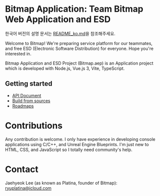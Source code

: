 # Bitmap Application: Team Bitmap Web Application and ESD
한국어 버전의 설명 문서는 [README_ko.md](https://github.com/bmplatina/bitmap/blob/main/README_ko.md)을 참조해주세요.

Welcome to Bitmap! We're preparing service platform for our teammates, and free ESD (Electronic Software Distribution) for everyone. Hope you're interested in.

Bitmap Application and ESD Project (Bitmap.aep) is an Application project which is developed with Node.js, Vue.js 3, Vite, TypeScript.

## Getting started
- [API Document](https://github.com/bmplatina/bitmap/wiki/API)
- [Build from sources](https://github.com/bmplatina/bitmap/wiki/How-to-build-from-source)
- [Roadmaps](https://github.com/bmplatina/bitmap/wiki/Roadmaps)

# Contributions
Any contribution is welcome. I only have experience in developing console applications using C/C++, and Unreal Engine Blueprints. I'm just new to HTML, CSS, and JavaScript so I totally need community's help.

# Contact
Jaehyeok Lee (as known as Platina, founder of Bitmap): <ryuplatina@icloud.com>
